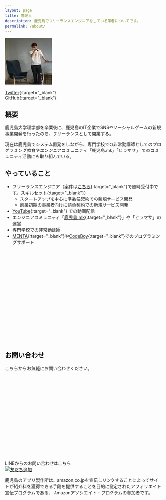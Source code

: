 ```yaml
---
layout: page
title: 管理人
description: 鹿児島でフリーランスエンジニアをしている筆者についてです。
permalink: /about/
---
```


<img src="/assets/images/qst-profile-icon.jpg" alt="くすたん" width="150" decoding="async">

[Twitter](https://twitter.com/qst_exe){:target="_blank"}  
[GitHub](https://github.com/qst-exe){:target="_blank"}

## 概要

鹿児島大学理学部を卒業後に、鹿児島のIT企業でSNSやソーシャルゲームの新規事業開発を行ったのち、フリーランスとして開業する。

現在は鹿児島でシステム開発をしながら、専門学校での非常勤講師としてのプログラミング教育やエンジニアコミュニティ「鹿児島.mk」「ヒラマサ」 でのコミュニティ活動にも取り組んでいる。

## やっていること

* フリーランスエンジニア（案件は[こちら](https://twitter.com/qst_exe){:target="_blank"}で随時受付中です。[スキルセット](https://github.com/ntask19/Curriculum-Vitae-template){:target="_blank"}）
  * スタートアップを中心に準委任契約での新規サービス開発
  * 創業初期の事業者向けに請負契約での新規サービス開発
* [YouTube](https://www.youtube.com/channel/UCuYiSs3MVn3BWtHPsGQ8vIA?sub_confirmation=1){:target="_blank"} での動画配信
* エンジニアコミュニティ「[鹿児島.mk](https://kagoshima-mk.connpass.com/){:target="_blank"}」や「ヒラマサ」の運営
* 専門学校での非常勤講師
* [MENTA](https://menta.work/plan/1092){:target="_blank"}や[CodeBoy](https://codeboy.jp/teacher_detail/K6Tuys28SWfIg0aXtgsTdoYyEUK2){:target="_blank"}でのプログラミングサポート

<div class="iframely-embed"><div class="iframely-responsive" style="height: 140px; padding-bottom: 0;"><a href="https://menta.work/plan/1092" target="_blank" data-iframely-url="//cdn.iframe.ly/TCN031K?card=small"></a></div></div><script async src="//cdn.iframe.ly/embed.js" charset="utf-8"></script>

<br>

<div class="iframely-embed"><div class="iframely-responsive" style="height: 140px; padding-bottom: 0;"><a href="https://codeboy.jp//teacher_detail/K6Tuys28SWfIg0aXtgsTdoYyEUK2" data-iframely-url="//cdn.iframe.ly/SpQBc6M"></a></div></div><script async src="//cdn.iframe.ly/embed.js" charset="utf-8"></script>

## お問い合わせ

こちらからお気軽にお問い合わせください。  

<div class="iframely-embed"><div class="iframely-responsive" style="padding-bottom: 27.668%; padding-top: 120px;"><a 
href="https://form.run/@hhg-exe-contact" target="_blank" data-iframely-url="//cdn.iframe.ly/uiKZ6ow"></a></div></div><script async 
src="//cdn.iframe.ly/embed.js" charset="utf-8"></script>

LINEからのお問い合わせはこちら  
<a href="https://lin.ee/jWUcXkz"><img src="https://scdn.line-apps.com/n/line_add_friends/btn/ja.png" alt="友だち追加" height="46" border="0"></a><br>

鹿児島のアプリ製作所は、amazon.co.jpを宣伝しリンクすることによってサイトが紹介料を獲得できる手段を提供することを目的に設定されたアフィリエイト宣伝プログラムである、 Amazonアソシエイト・プログラムの参加者です。
